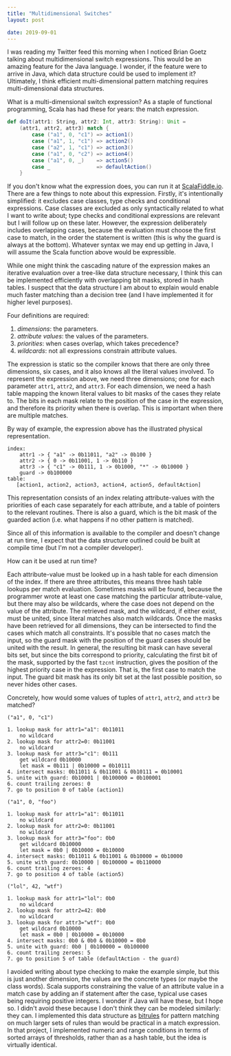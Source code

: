 ```yaml
---
title: "Multidimensional Switches"
layout: post

date: 2019-09-01
---
```


I was reading my Twitter feed this morning when I noticed Brian Goetz talking about multidimensional switch expressions.
This would be an amazing feature for the Java language. I wonder, if the feature were to arrive in Java, which data structure could be used to implement it?
Ultimately, I think efficient multi-dimensional pattern matching requires multi-dimensional data structures.

What is a multi-dimensional switch expression? As a staple of functional programming, Scala has had these for years: the match expression.

```scala
def doIt(attr1: String, attr2: Int, attr3: String): Unit = 
    (attr1, attr2, attr3) match {
        case ("a1", 0, "c1") => action1()
        case ("a1", 1, "c1") => action2()
        case ("a2", 1, "c1") => action3()
        case ("a1", 0, "c2") => action4()
        case ("a1", 0, _)    => action5()
        case _               => defaultAction()
    }
```

If you don't know what the expression does, you can run it at [ScalaFiddle.io](https://scalafiddle.io/sf/kUArgNL/1).
There are a few things to note about this expression.
Firstly, it's intentionally simplified: it excludes case classes, type checks and conditional expressions.
Case classes are excluded as only syntactically related to what I want to write about; type checks and conditional expressions are relevant but I will follow up on these later. However, the expression deliberately includes overlapping cases, because the evaluation must choose the first case to match, in the order the statement is written (this is why the guard is always at the bottom). Whatever syntax we may end up getting in Java, I will assume the Scala function above would be expressible. 

While one might think the cascading nature of the expression makes an iterative evaluation over a tree-like data structure necessary, I think this can be implemented efficiently with overlapping bit masks, stored in hash tables.
I suspect that the data structure I am about to explain would enable much faster matching than a decision tree (and I have implemented it for higher level purposes). 

Four definitions are required:

 1. _dimensions_: the parameters.
 2. _attribute values_: the values of the parameters.
 3. _priorities_: when cases overlap, which takes precedence?
 4. _wildcards_: not all expressions constrain attribute values.

 The expression is static so the compiler knows that there are only three dimensions, six cases, and it also knows all the literal values involved.
 To represent the expression above, we need three dimensions; one for each parameter `attr1`, `attr2`, and `attr3`. For each dimension, we need a hash table mapping the known literal values to bit masks of the cases they relate to.
 The bits in each mask relate to the position of the case in the expression, and therefore its priority when there is overlap.
 This is important when there are multiple matches.

 By way of example, the expression above has the illustrated physical representation.

 ```
 index:
     attr1 -> { "a1" -> 0b11011, "a2" -> 0b100 }
     attr2 -> { 0 -> 0b11001, 1 -> 0b110 }
     attr3 -> { "c1" -> 0b111, 1 -> 0b1000, "*" -> 0b10000 }
     guard -> 0b100000
 table:
    [action1, action2, action3, action4, action5, defaultAction]

 ```

This representation consists of an index relating attribute-values with the priorities of each case separately for each attribute, and a table of pointers to the relevant routines.
There is also a guard, which is the bit mask of the guarded action (i.e. what happens if no other pattern is matched).

Since all of this information is available to the compiler and doesn't change at run time, I expect that the data structure outlined could be built at compile time (but I'm not a compiler developer).

How can it be used at run time?

Each attribute-value must be looked up in a hash table for each dimension of the index. 
If there are three attributes, this means three hash table lookups per match evaluation.
Sometimes masks will be found, because the programmer wrote at least one case matching the particular attribute-value, but there may also be wildcards, where the case does not depend on the value of the attribute.
The retrieved mask, and the wildcard, if either exist, must be united, since literal matches also match wildcards.
Once the masks have been retrieved for all dimensions, they can be intersected to find the cases which match all constraints.
It's possible that no cases match the input, so the guard mask with the position of the guard cases should be united with the result.
In general, the resulting bit mask can have several bits set, but since the bits correspond to priority, calculating the first bit of the mask, supported by the fast `tzcnt` instruction, gives the position of the highest priority case in the expression.
That is, the first case to match the input.
The guard bit mask has its only bit set at the last possible position, so never hides other cases.

Concretely, how would some values of tuples of `attr1`, `attr2`, and `attr3` be matched?

```
("a1", 0, "c1")

1. lookup mask for attr1="a1": 0b11011
    no wildcard
2. lookup mask for attr2=0: 0b11001
    no wildcard
3. lookup mask for attr3="c1": 0b111
    get wildcard 0b10000
    let mask = 0b111 | 0b10000 = 0b10111
4. intersect masks: 0b11011 & 0b11001 & 0b10111 = 0b10001
5. unite with guard: 0b10001 | 0b100000 = 0b100001
6. count trailing zeroes: 0
7. go to position 0 of table (action1)

("a1", 0, "foo")

1. lookup mask for attr1="a1": 0b11011
    no wildcard
2. lookup mask for attr2=0: 0b11001
    no wildcard
3. lookup mask for attr3="foo": 0b0
    get wildcard 0b10000
    let mask = 0b0 | 0b10000 = 0b10000
4. intersect masks: 0b11011 & 0b11001 & 0b10000 = 0b10000
5. unite with guard: 0b10000 | 0b100000 = 0b110000
6. count trailing zeroes: 4
7. go to position 4 of table (action5)

("lol", 42, "wtf")

1. lookup mask for attr1="lol": 0b0
    no wildcard
2. lookup mask for attr2=42: 0b0
    no wildcard
3. lookup mask for attr3="wtf": 0b0
    get wildcard 0b10000
    let mask = 0b0 | 0b10000 = 0b10000
4. intersect masks: 0b0 & 0b0 & 0b10000 = 0b0
5. unite with guard: 0b0 | 0b100000 = 0b100000
6. count trailing zeroes: 5
7. go to position 5 of table (defaultAction - the guard)
```

I avoided writing about type checking to make the example simple, but this is just another dimension, the values are the concrete types (or maybe the class words).
Scala supports constraining the value of an attribute value in a match case by adding an if statement after the case, typical use cases being requiring positive integers.
I wonder if Java will have these, but I hope so. I didn't avoid these because I don't think they can be modeled similarly: they can.
I implemented this data structure as [bitrules](https://github.com/richardstartin/bitrules) for pattern matching on much larger sets of rules than would be practical in a match expression.
In that project, I implemented numeric and range conditions in terms of sorted arrays of thresholds, rather than as a hash table, but the idea is virtually identical.

